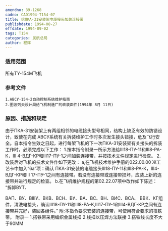 ```yaml
---
amendno: 39-1268
cadno: CAD1994-T154-07
title: 给ПКА-31安装架电缆接头加装连接带
publishdate: 1994-08-27
effdate: 1994-09-02
tags: T154
categories: 民航总局
author: 程辉
---
```


### 适用范围 
所有TY-154M飞机

### 参考文件
    1.АВСУ-154-2自动控制系统维护指南
    2.图波列夫设计局给飞机制造厂的改装函件(1994年 8月 11日) 


### 原因、措施和规定 
由于ПКА-31安装架上有两组相邻的电缆接头型号相同，结构上缺乏有效的防错设计，致使在完成 АВСУ系统有关拆装维护工作时多次发生接头错接，危及飞行安全。自本指令生效之日起，进行每架飞机的下一次ПКА-31安装架有关接头的拆装工作时，必须完成以下工作： 
    1.按本指令附录一所示方法给Ⅲ18-ПУ-11和Ⅲ8-РА-К，Ⅲ 4-ВДГ-КР和Ⅲ17-ПУ-1之间加装连接带，并按技术文件规定进行检查。
    2.改装后对飞机的技术文件作如下更改： 
    a,在飞机技术维护手册的022.00.00 Ж工艺卡中加入“6a”项：确认 ПКА-31安装的电缆接头Ⅲ18-ПУ-11和Ⅲ8-РА-К，Ⅲ4-ВДГ-КР和Ⅲ 17-ПУ-1之间有连接带。若没有连接带或连接带损坏，应装上新的连接带并进行规定的检查。 
    b.在飞机维护规程的第02.22.07项中改作如下陈述： “拆卸ВУТ、
  
ВАП、ВУ、ВⅢУ、ВКВ、ВСН、ВУ、ВА、ВС、ВН、ВИС、ВСА、 ВВК、КГ组件，清洗电接头，确认Ⅲ18-ПУ-11和Ⅲ8-РА-К,Ⅲ17-ПУ-1和Ⅲ4-ВДГ-КР之间有连接带并完好，装回各组件。”
    附:本指令要求安装的连接带，可使用符合要求的搭铁带。 
附录一 
1.搭铁带采用编织金属线扣 
2.线扣以压焊方法联接 
3.搭铁线长度不大于90MM 


